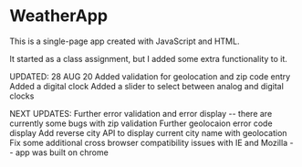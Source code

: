 # WeatherApp

This is a single-page app created with JavaScript and HTML. 

It started as a class assignment, but I added some extra functionality to it.

UPDATED: 28 AUG 20
Added validation for geolocation and zip code entry
Added a digital clock
Added a slider to select between analog and digital clocks

NEXT UPDATES:
Further error validation and error display -- there are currently some bugs with zip validation
Further geolocaion error code display
Add reverse city API to display current city name with geolocation 
Fix some additional cross browser compatibility issues with IE and Mozilla -- app was built on chrome
